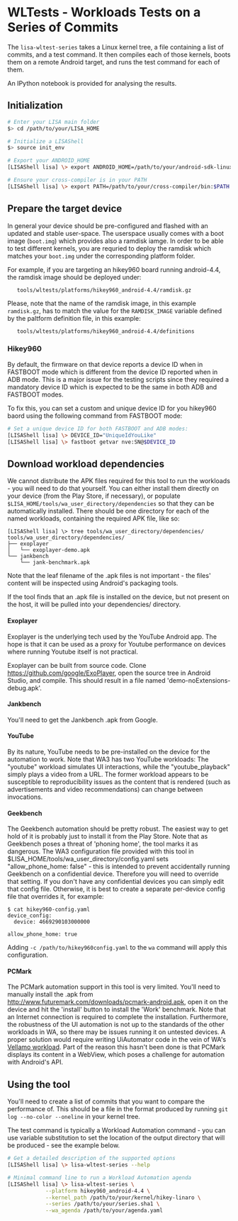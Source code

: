 
# WLTests - Workloads Tests on a Series of Commits

The `lisa-wltest-series` takes a Linux kernel tree, a file containing a list of
commits, and a test command. It then compiles each of those kernels, boots them
on a remote Android target, and runs the test command for each of them.

An IPython notebook is provided for analysing the results.


## Initialization

```bash
# Enter your LISA main folder
$> cd /path/to/your/LISA_HOME

# Initialize a LISAShell
$> source init_env

# Export your ANDROID_HOME
[LISAShell lisa] \> export ANDROID_HOME=/path/to/your/android-sdk-linux

# Ensure your cross-compiler is in your PATH
[LISAShell lisa] \> export PATH=/path/to/your/cross-compiler/bin:$PATH
```

## Prepare the target device

In general your device should be pre-configured and flashed with an updated and
stable user-space. The userspace usually comes with a boot image (`boot.img`)
which provides also a ramdisk iamge. In order to be able to test different
kernels, you are requried to deploy the ramdisk which matches your `boot.img`
under the corresponding platform folder.

For example, if you are targeting an hikey960 board running android-4.4, the
ramdisk image should be deployed under:
```
   tools/wltests/platforms/hikey960_android-4.4/ramdisk.gz
```
Please, note that the name of the ramdisk image, in this example `ramdisk.gz`,
has to match the value for the `RAMDISK_IMAGE` variable defined by the paltform
definition file, in this example:
```
   tools/wltests/platforms/hikey960_android-4.4/definitions
```

### Hikey960
By default, the firmware on that device reports a device ID when in FASTBOOT
mode which is different from the device ID reported when in ADB mode.
This is a major issue for the testing scripts since they required a mandatory
device ID which is expected to be the same in both ADB and FASTBOOT modes.

To fix this, you can set a custom and unique device ID for you hikey960 baord
using the following command from FASTBOOT mode:

```bash
# Set a unique device ID for both FASTBOOT and ADB modes:
[LISAShell lisa] \> DEVICE_ID="UniqueIdYouLike"
[LISAShell lisa] \> fastboot getvar nve:SN@$DEVICE_ID
```

## Download workload dependencies

We cannot distribute the APK files required for this tool to run the workloads -
you will need to do that yourself. You can either install them directly on your
device (from the Play Store, if necessary), or populate
`$LISA_HOME/tools/wa_user_directory/dependencies` so that they can be
automatically installed. There should be one directory for each of the named
workloads, containing the required APK file, like so:

```
[LISAShell lisa] \> tree tools/wa_user_directory/dependencies/
tools/wa_user_directory/dependencies/
├── exoplayer
│   └── exoplayer-demo.apk
└── jankbench
    └── jank-benchmark.apk
```

Note that the leaf filename of the .apk files is not important - the files'
content will be inspected using Android's packaging tools.

If the tool finds that an .apk file is installed on the device, but not present
on the host, it will be pulled into your dependencies/ directory.

#### Exoplayer

Exoplayer is the underlying tech used by the YouTube Android app. The hope is
that it can be used as a proxy for Youtube performance on devices where running
Youtube itself is not practical.

Exoplayer can be built from source code. Clone
https://github.com/google/ExoPlayer, open the source tree in Android Studio, and
compile. This should result in a file named 'demo-noExtensions-debug.apk'.

#### Jankbench

You'll need to get the Jankbench .apk from Google.

#### YouTube

By its nature, YouTube needs to be pre-installed on the device for the
automation to work. Note that WA3 has two YouTube workloads: The "youtube"
workload simulates UI interactions, while the "youtube_playback" simply plays a
video from a URL. The former workload appears to be susceptible to
reproducibility issues as the content that is rendered (such as advertisements
and video recommendations) can change between invocations.

#### Geekbench

The Geekbench automation should be pretty robust. The easiest way to get hold of
it is probably just to install it from the Play Store. Note that as Geekbench
poses a threat of 'phoning home', the tool marks it as dangerous. The WA3
configuration file provided with this tool in
$LISA_HOME/tools/wa_user_directory/config.yaml sets "allow_phone_home: false" -
this is intended to prevent accidentally running Geekbench on a confidential
device. Therefore you will need to override that setting. If you don't have any
confidential devices you can simply edit that config file. Otherwise, it is best
to create a separate per-device config file that overrides it, for example:

```
$ cat hikey960-config.yaml
device_config:
  device: 4669290103000000

allow_phone_home: true
```

Adding `-c /path/to/hikey960config.yaml` to the `wa` command will apply this
configuration.

#### PCMark

The PCMark automation support in this tool is very limited. You'll need to
manually install the .apk from
http://www.futuremark.com/downloads/pcmark-android.apk, open it on the device
and hit the 'install' button to install the 'Work' benchmark.
Note that an Internet connection is required to complete the installation.
Furthermore, the robustness of the UI automation is not up to the standards of
the other workloads in WA, so there may be issues running it on untested
devices.
A proper solution would require writing UiAutomator code in the vein of WA's
[Vellamo workload](https://github.com/ARM-software/workload-automation/blob/next/wa/workloads/vellamo/uiauto/app/src/main/java/com/arm/wa/uiauto/vellamo/UiAutomation.java).
Part of the reason this hasn't been done is that PCMark displays its content in
a WebView, which poses a challenge for automation with Android's API.

## Using the tool

You'll need to create a list of commits that you want to compare the performance
of. This should be a file in the format produced by running
`git log --no-color --oneline` in your kernel tree.

The test command is typically a Workload Automation command - you can use
variable substitution to set the location of the output directory that will be
produced - see the example below.

```bash
# Get a detailed description of the supported options
[LISAShell lisa] \> lisa-wltest-series --help

# Minimal command line to run a Workload Automation agenda
[LISAShell lisa] \> lisa-wltest-series \
			--platform hikey960_android-4.4 \
			--kernel_path /path/to/your/kernel/hikey-linaro \
			--series /path/to/your/series.sha1 \
			--wa_agenda /path/to/your/agenda.yaml
```
